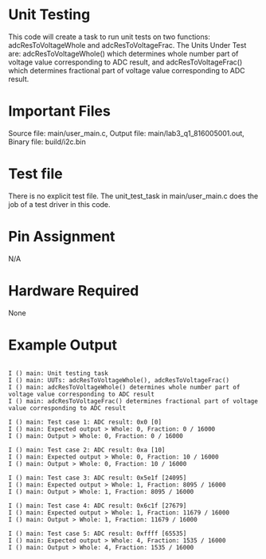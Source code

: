 # Unit Testing

 This code will create a task to run unit tests on two functions: adcResToVoltageWhole and adcResToVoltageFrac.
 The Units Under Test are:
 adcResToVoltageWhole() which determines whole number part of voltage value corresponding to ADC result, and
 adcResToVoltageFrac() which determines fractional part of voltage value corresponding to ADC result.

# Important Files

 Source file: main/user_main.c,
 Output file: main/lab3_q1_816005001.out,
 Binary file: build/i2c.bin

# Test file

 There is no explicit test file. The unit_test_task in main/user_main.c does the job of a test driver in this code.

# Pin Assignment

 N/A

# Hardware Required

 None

# Example Output  

```

I () main: Unit testing task
I () main: UUTs: adcResToVoltageWhole(), adcResToVoltageFrac()
I () main: adcResToVoltageWhole() determines whole number part of voltage value corresponding to ADC result
I () main: adcResToVoltageFrac() determines fractional part of voltage value corresponding to ADC result

I () main: Test case 1: ADC result: 0x0 [0]
I () main: Expected output > Whole: 0, Fraction: 0 / 16000
I () main: Output > Whole: 0, Fraction: 0 / 16000

I () main: Test case 2: ADC result: 0xa [10]
I () main: Expected output > Whole: 0, Fraction: 10 / 16000
I () main: Output > Whole: 0, Fraction: 10 / 16000

I () main: Test case 3: ADC result: 0x5e1f [24095]
I () main: Expected output > Whole: 1, Fraction: 8095 / 16000
I () main: Output > Whole: 1, Fraction: 8095 / 16000

I () main: Test case 4: ADC result: 0x6c1f [27679]
I () main: Expected output > Whole: 1, Fraction: 11679 / 16000
I () main: Output > Whole: 1, Fraction: 11679 / 16000

I () main: Test case 5: ADC result: 0xffff [65535]
I () main: Expected output > Whole: 4, Fraction: 1535 / 16000
I () main: Output > Whole: 4, Fraction: 1535 / 16000


```

